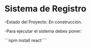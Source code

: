 <h1> Sistema de Registro </h1>

-Estado del Proyecto: En construcción.

-Para ejecutar el sistema debes poner:

```npm install react````
